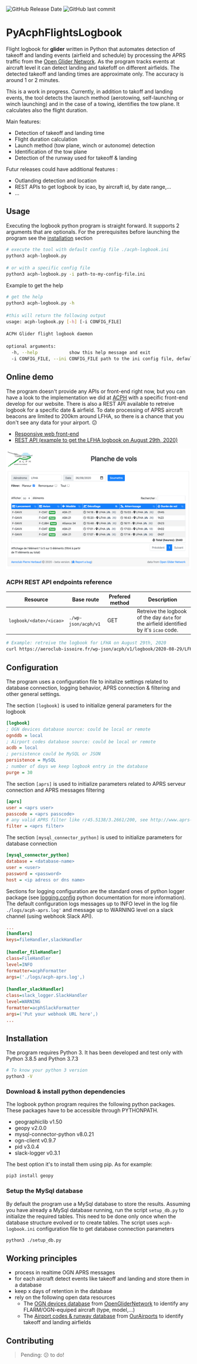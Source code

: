 ![GitHub Release Date](https://img.shields.io/github/release-date/tfraudet/PyAcphFlightsLogbook) ![GitHub last commit](https://img.shields.io/github/last-commit/tfraudet/PyAcphFlightsLogbook)

# PyAcphFlightsLogbook

Flight logbook for **glider** written in Python that automates detection of takeoff and landing events (airfield and schedule) by processing the APRS traffic from the [Open Glider Network](http://wiki.glidernet.org/).
As the program tracks events at aircraft level it can detect landing and takefoff on different airfields. The detected takeoff and landing times are approximate only. The accuracy is around 1 or 2 minutes.

This is a work in progress. Currently, in addition to takoff and landing events, the tool detects the launch method (aerotowing, self-launching or winch launching) and in the case of a towing, identifies the tow plane. It calculates also the flight duration.

Main features:

* Detection of takeoff and landing time
* Flight duration calculation
* Launch method (tow plane, winch or autonome) detection
* Identification of the tow plane
* Detection of the runway used for takeoff & landing

Futur releases could have additional features :

* Outlanding detection and location
* REST APIs to get logbook by icao, by aircraft id, by date range,...
* ...

## Usage

Executing the logbook python program is straight forward. It supports 2 arguments that are optionals. For the prerequisites before launching the program see the [installation](#installation) section

``` bash
# execute the tool with default config file ./acph-logbook.ini
python3 acph-logbook.py

# or with a specific config file
python3 acph-logbook.py -i path-to-my-config-file.ini
```

Example to get the help

``` bash
# get the help
python3 acph-logbook.py -h

#this will return the following output
usage: acph-logbook.py [-h] [-i CONFIG_FILE]

ACPH Glider flight logbook daemon

optional arguments:
  -h, --help            show this help message and exit
  -i CONFIG_FILE, --ini CONFIG_FILE path to the ini config file, default value is ./acph-logbook.ini
```

## Online demo

The program doesn't provide any APIs or front-end right now, but you can have a look to the implementation we did at [ACPH](https://aeroclub-issoire.fr) with a specific front-end develop for our website. There is also a REST API available to retreive logbook for a specific date & airfield. To date processing of APRS aircraft beacons are limited to 200km around LFHA, so there is a chance that you don't see any data for your airport. :confused:

* [Responsive web front-end](https://aeroclub-issoire.fr/wp-content/themes/zerif-lite-acph/acph-logbook.html)
* [REST API (example to get the LFHA logbook on August 29th, 2020)](https://aeroclub-issoire.fr/wp-json/acph/v1/logbook/2020-08-29/LFHA)

![ACPH Glider logbook](./doc/screenshot.png)

### ACPH REST API endpoints reference

| Resource | Base route | Prefered method | Description
| --- | --- | --- | ---|
| `logbook/<date>/<icao>` | `./wp-json/acph/v1` | GET | Retreive the logbook of the day `date` for the airfield identified by it's `icao` code.

``` bash
# Example: retreive the logbook for LFHA on August 29th, 2020
curl https://aeroclub-issoire.fr/wp-json/acph/v1/logbook/2020-08-29/LFHA
```

## Configuration

The program uses a configuration file to initalize settings related to database connection, logging behavior, APRS connection & filtering and other general settings.

The section `[logbook]` is used to initialize general parameters for the logbook

``` ini
[logbook]
; OGN devices database source: could be local or remote
ognddb = local
; Airport codes database source: could be local or remote
acdb = local
; persistence could be MySQL or JSON
persistence = MySQL
; number of days we keep logbook entry in the database
purge = 30
```

The section `[aprs]` is used to initialize  parameters related to APRS serveur connection and APRS messages filtering

``` ini
[aprs]
user = <aprs user>
passcode = <aprs passcode>
# any valid APRS filter like r/45.5138/3.2661/200, see http://www.aprs-is.net/javAPRSFilter.aspx
filter = <aprs filter>
```

The section `[mysql_connector_python]` is used to initialize parameters for database connection

``` ini
[mysql_connector_python]
database = <database-name>
user = <user>
password = <password>
host = <ip adress or dns name>
```

Sections for logging configuration are the standard ones of python logger package (see [logging.config](https://docs.python.org/3/library/logging.config.html) python documentation for more information). The default configuration logs messages up to INFO level in the log file `./logs/acph-aprs.log'` and message up to WARNING level on a slack channel (using webhook Slack API).

``` ini
...
[handlers]
keys=fileHandler,slackHandler

[handler_fileHandler]
class=FileHandler
level=INFO
formatter=acphFormatter
args=('./logs/acph-aprs.log',)

[handler_slackHandler]
class=slack_logger.SlackHandler
level=WARNING
formatter=acphSlackFormatter
args=('Put your webhook URL here',)
...
```

## Installation

The program requires Python 3. It has been developed and test only with Python 3.8.5 and Python 3.7.3

``` bash
# To know your python 3 version
python3 -V
```

### Download & install python dependencies

The logbook python program requires the following python packages. These packages have to be accessible through PYTHONPATH.

* geographiclib v1.50
* geopy v2.0.0
* mysql-connector-python v8.0.21
* ogn-client v0.9.7
* pid v3.0.4
* slack-logger v0.3.1

The best option it's to install them using pip. As for example:

```bash
pip3 install geopy
```

### Setup the MySql database

By default the program use a MySql database to store the results. Assuming you have already a MySql database running, run the script ```setup_db.py``` to initialize the required tables. This need to be done only once when the database structure evolved or to create tables. The script uses ```acph-logbook.ini``` configuration file to get database connection parameters

```bash
python3 ./setup_db.py
```

## Working principles

* process in realtime OGN APRS messages
* for each aircraft detect events like takeoff and landing and store them in a database
* keep x days of retention in the database
* rely on the following open data resources
  * The [OGN devices database](http://ddb.glidernet.org/) from [OpenGliderNetwork](http://wiki.glidernet.org/) to identify any FLARM/OGN-equiped aircraft (type, model,...)
  * The [Airport codes & runway  database](https://ourairports.com/data/) from [OurAirports](https://ourairports.com/) to identify takeoff and landing airfields

## Contributing

> Pending: :confused: to do!
